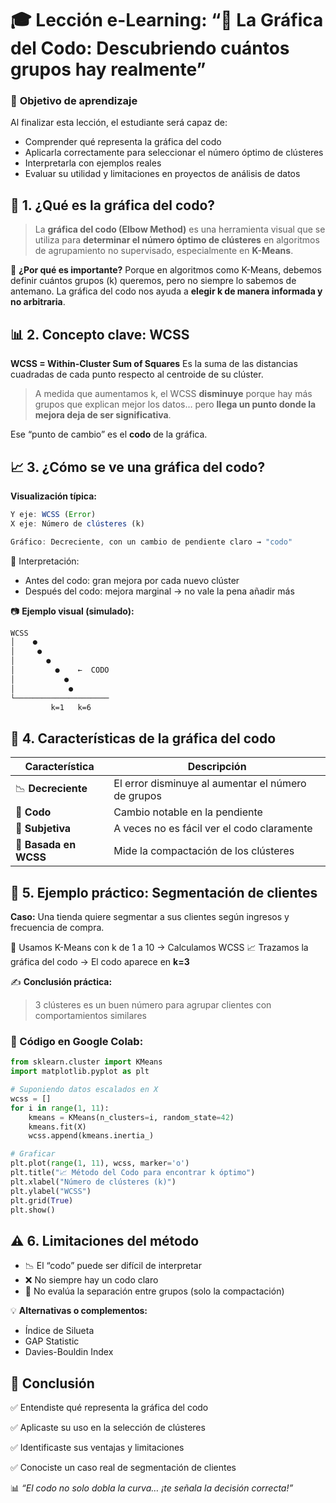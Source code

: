 # 🎓 **Lección e-Learning: “🧠 La Gráfica del Codo: Descubriendo cuántos grupos hay realmente”**

### 🎯 **Objetivo de aprendizaje**

Al finalizar esta lección, el estudiante será capaz de:

- Comprender qué representa la gráfica del codo
- Aplicarla correctamente para seleccionar el número óptimo de clústeres
- Interpretarla con ejemplos reales
- Evaluar su utilidad y limitaciones en proyectos de análisis de datos

## 📘 1. ¿Qué es la gráfica del codo?

> La **gráfica del codo (Elbow Method)** es una herramienta visual que se utiliza para **determinar el número óptimo de clústeres** en algoritmos de agrupamiento no supervisado, especialmente en **K-Means**.

📌 **¿Por qué es importante?**
 Porque en algoritmos como K-Means, debemos definir cuántos grupos (k) queremos, pero no siempre lo sabemos de antemano. La gráfica del codo nos ayuda a **elegir k de manera informada y no arbitraria**.

## 📊 2. Concepto clave: WCSS

**WCSS = Within-Cluster Sum of Squares**
 Es la suma de las distancias cuadradas de cada punto respecto al centroide de su clúster.

> A medida que aumentamos k, el WCSS **disminuye** porque hay más grupos que explican mejor los datos… pero **llega un punto donde la mejora deja de ser significativa**.

Ese “punto de cambio” es el **codo** de la gráfica.

## 📈 3. ¿Cómo se ve una gráfica del codo?

**Visualización típica:**

```javascript
Y eje: WCSS (Error)
X eje: Número de clústeres (k)

Gráfico: Decreciente, con un cambio de pendiente claro → "codo"
```

🧠 Interpretación:

- Antes del codo: gran mejora por cada nuevo clúster
- Después del codo: mejora marginal → no vale la pena añadir más

📷 **Ejemplo visual (simulado):**

```css
WCSS
│    ●
│     ●
│       ●
│         ●    ←  CODO
│           ●
│            ●
└─────────────────────
         k=1   k=6
```

## 🔬 4. Características de la gráfica del codo

| Característica       | Descripción                                        |
| -------------------- | -------------------------------------------------- |
| 📉 **Decreciente**    | El error disminuye al aumentar el número de grupos |
| 🎯 **Codo**           | Cambio notable en la pendiente                     |
| 🤔 **Subjetiva**      | A veces no es fácil ver el codo claramente         |
| 📏 **Basada en WCSS** | Mide la compactación de los clústeres              |

## 🧪 5. Ejemplo práctico: Segmentación de clientes

**Caso:** Una tienda quiere segmentar a sus clientes según ingresos y frecuencia de compra.

🔧 Usamos K-Means con k de 1 a 10 → Calculamos WCSS
 📈 Trazamos la gráfica del codo → El codo aparece en **k=3**

✍️ **Conclusión práctica:**

> 3 clústeres es un buen número para agrupar clientes con comportamientos similares

### 📌 Código en Google Colab:

```python
from sklearn.cluster import KMeans
import matplotlib.pyplot as plt

# Suponiendo datos escalados en X
wcss = []
for i in range(1, 11):
    kmeans = KMeans(n_clusters=i, random_state=42)
    kmeans.fit(X)
    wcss.append(kmeans.inertia_)

# Graficar
plt.plot(range(1, 11), wcss, marker='o')
plt.title("📈 Método del Codo para encontrar k óptimo")
plt.xlabel("Número de clústeres (k)")
plt.ylabel("WCSS")
plt.grid(True)
plt.show()
```

## ⚠️ 6. Limitaciones del método

- 📉 El “codo” puede ser difícil de interpretar
- ❌ No siempre hay un codo claro
- 🔀 No evalúa la separación entre grupos (solo la compactación)

💡 **Alternativas o complementos:**

- Índice de Silueta
- GAP Statistic
- Davies-Bouldin Index

## 📎 Conclusión

✅ Entendiste qué representa la gráfica del codo

✅ Aplicaste su uso en la selección de clústeres

✅ Identificaste sus ventajas y limitaciones

✅ Conociste un caso real de segmentación de clientes

📊 *“El codo no solo dobla la curva… ¡te señala la decisión correcta!”*